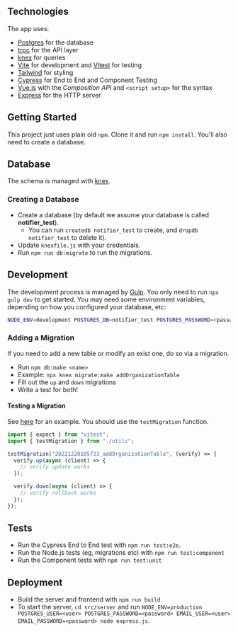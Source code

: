 ## Technologies

The app uses:

- [Postgres](https://www.postgresql.org/) for the database
- [trpc](https://trpc.io/) for the API layer
- [knex](https://knexjs.org/) for queries
- [Vite](https://vitejs.dev/) for development and [Vitest](https://vitest.dev/) for testing
- [Tailwind](https://tailwindcss.com/) for styling
- [Cypress](https://www.cypress.io/) for End to End and Component Testing
- [Vue.js](https://vuejs.org/) with the _Composition API_ and `<script setup>` for the syntax
- [Express](https://expressjs.com/) for the HTTP server

## Getting Started

This project just uses plain old `npm`. Clone it and run `npm install`. You'll also need to create a database.

## Database

The schema is managed with [knex](https://knexjs.org).

### Creating a Database

- Create a database (by default we assume your database is called **notifier_test**).
  - You can run `createdb notifier_test` to create, and `dropdb notifier_test` to delete it).
- Update `knexfile.js` with your credentials.
- Run `npm run db:migrate` to run the migrations.

## Development

The development process is managed by [Gulp](https://gulpjs.com/). You only need to run `npx gulp dev` to get started. You may need some environment variables, depending on how you configured your database, etc:

```sh
NODE_ENV=development POSTGRES_DB=notifier_test POSTGRES_PASSWORD=<password> POSTGRES_USER=lachlan npx gulp dev
```

### Adding a Migration

If you need to add a new table or modify an exist one, do so via a migration.

- Run `npm db:make <name>`
- Example: `npx knex migrate:make addOrganizationTable`
- Fill out the `up` and `down` migrations
- Write a test for both!

#### Testing a Migration

See [here](./test/migrations/20221220105733_addOrganizationTable.spec.ts) for an example. You should use the `testMigration` function.

```ts
import { expect } from "vitest";
import { testMigration } from "./utils";

testMigration("20221220105733_addOrganizationTable", (verify) => {
  verify.up(async (client) => {
    // verify update works
  });

  verify.down(async (client) => {
    // verify rollback works
  });
});
```

## Tests

- Run the Cypress End to End test with `npm run test:e2e`.
- Run the Node.js tests (eg, migrations etc) with `npm run test:component`
- Run the Component tests with `npm run test:unit`

## Deployment

- Build the server and frontend with `npm run build`.
- To start the server, `cd src/server` and run `NODE_ENV=production POSTGRES_USER=<user> POSTGRES_PASSWORD=<password> EMAIL_USER=<user> EMAIL_PASSWORD=<password> node express.js`.
